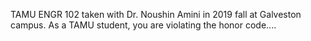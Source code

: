 TAMU ENGR 102 taken with Dr. Noushin Amini in 2019 fall at Galveston campus. As a TAMU student, you are violating the honor code....
